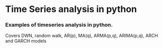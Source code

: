 # Time Series analysis in python 

### Examples of timeseries analysis in python. 
Covers DWN, random walk, AR(p), MA(q), ARMA(p,q), ARIMA(p,q), ARCH and GARCH models

